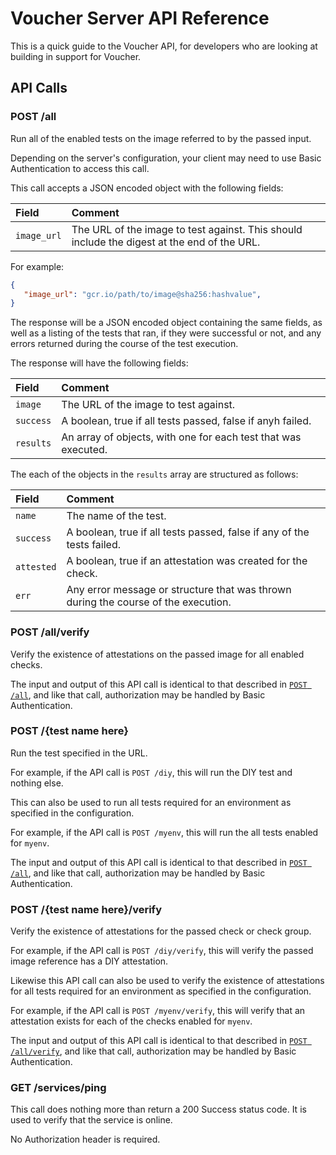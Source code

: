 # Voucher Server API Reference

This is a quick guide to the Voucher API, for developers who are looking at building in support for Voucher.

## API Calls

### POST /all

Run all of the enabled tests on the image referred to by the passed input.

Depending on the server's configuration, your client may need to use Basic Authentication to access this call.

This call accepts a JSON encoded object with the following fields:

| Field       | Comment                                                                                     |
| :---------- | :------------------------------------------------------------------------------------------ |
| `image_url` | The URL of the image to test against. This should include the digest at the end of the URL. |

For example:

```json
{
   "image_url": "gcr.io/path/to/image@sha256:hashvalue",
}
```

The response will be a JSON encoded object containing the same fields, as well as a listing of the tests that ran, if they
were successful or not, and any errors returned during the course of the test execution.

The response will have the following fields:

| Field       | Comment                                                        |
| :---------- | :---------------------------------------------------------     |
| `image`     | The URL of the image to test against.                          |
| `success`   | A boolean, true if all tests passed, false if anyh failed.     |
| `results`   | An array of objects, with one for each test that was executed. |

The each of the objects in the `results` array are structured as follows:

| Field       | Comment                                                                            |
| :---------- | :--------------------------------------------------------------------------------- |
| `name`      | The name of the test.                                                              |
| `success`   | A boolean, true if all tests passed, false if any of the tests failed.             |
| `attested`  | A boolean, true if an attestation was created for the check.                       |
| `err`       | Any error message or structure that was thrown during the course of the execution. |

### POST /all/verify

Verify the existence of attestations on the passed image for all enabled checks.

The input and output of this API call is identical to that described in
[`POST /all`](#post-all), and like that call, authorization may
be handled by Basic Authentication.

### POST /{test name here}

Run the test specified in the URL.

For example, if the API call is `POST /diy`, this will run the DIY test and nothing else.

This can also be used to run all tests required for an environment as specified in the configuration.

For example, if the API call is `POST /myenv`, this will run the all tests enabled for `myenv`.

The input and output of this API call is identical to that described in [`POST /all`](#post-all),
and like that call, authorization may be handled by Basic Authentication.

### POST /{test name here}/verify

Verify the existence of attestations for the passed check or check group.

For example, if the API call is `POST /diy/verify`, this will verify the passed
image reference has a DIY attestation.

Likewise this API call can also be used to verify the existence of attestations
for all tests required for an environment as specified in the configuration.

For example, if the API call is `POST /myenv/verify`, this will verify that an
attestation exists for each of the checks enabled for `myenv`.

The input and output of this API call is identical to that described in
[`POST /all/verify`](#post-all-verify), and like that call, authorization may
be handled by Basic Authentication.

### GET /services/ping

This call does nothing more than return a 200 Success status code. It is used to verify that the service is online.

No Authorization header is required.
